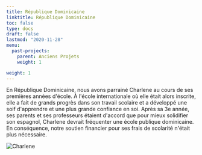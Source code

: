 ```yaml
---
title: République Dominicaine
linktitle: République Dominicaine
toc: false
type: docs
draft: false
lastmod: "2020-11-28"
menu:
  past-projects:
    parent: Anciens Projets
    weight: 1

weight: 1
---
```

En République Dominicaine, nous avons parrainé Charlene au cours de ses premières années d'école. À l'école internationale où elle était alors inscrite, elle a fait de grands progrès dans son travail scolaire et a développé une soif d'apprendre et une plus grande confiance en soi. Après sa 3e année, ses parents et ses professeurs étaient d'accord que pour mieux solidifier son espagnol, Charlene devrait fréquenter une école publique dominicaine. En conséquence, notre soutien financier pour ses frais de scolarité n'était plus nécessaire.

![Charlene](/img/Dominican_Republic/Charlene.jpg)

